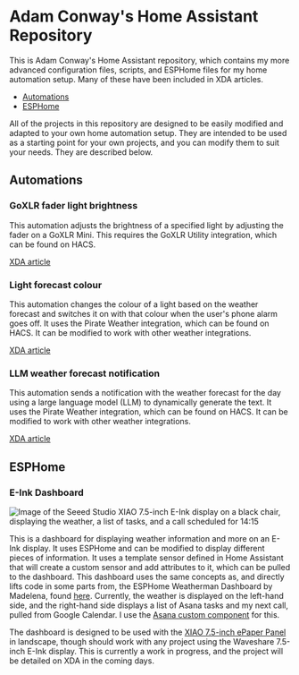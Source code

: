 # Adam Conway's Home Assistant Repository

This is Adam Conway's Home Assistant repository, which contains my more advanced configuration files, scripts, and ESPHome files for my home automation setup. Many of these have been included in XDA articles.

- [Automations](Automations)
- [ESPHome](ESPHome)

All of the projects in this repository are designed to be easily modified and adapted to your own home automation setup. They are intended to be used as a starting point for your own projects, and you can modify them to suit your needs. They are described below.


## Automations

### GoXLR fader light brightness

This automation adjusts the brightness of a specified light by adjusting the fader on a GoXLR Mini. This requires the GoXLR Utility integration, which can be found on HACS.

[XDA article](https://www.xda-developers.com/turned-goxlr-audio-interface-brightness-slider/)

### Light forecast colour

This automation changes the colour of a light based on the weather forecast and switches it on with that colour when the user's phone alarm goes off. It uses the Pirate Weather integration, which can be found on HACS. It can be modified to work with other weather integrations.

[XDA article](https://www.xda-developers.com/smart-light-weather-home-assistant/)

### LLM weather forecast notification

This automation sends a notification with the weather forecast for the day using a large language model (LLM) to dynamically generate the text. It uses the Pirate Weather integration, which can be found on HACS. It can be modified to work with other weather integrations. 

[XDA article](https://www.xda-developers.com/use-llm-dynamic-notifications-home-assistant/)

## ESPHome

### E-Ink Dashboard

![Image of the Seeed Studio XIAO 7.5-inch E-Ink display on a black chair, displaying the weather, a list of tasks, and a call scheduled for 14:15](Images/Seeed-Studios-XIAO-7.5-Inch-E-Ink-Display-Home-Assistant-1.jpg)

This is a dashboard for displaying weather information and more on an E-Ink display. It uses ESPHome and can be modified to display different pieces of information. It uses a template sensor defined in Home Assistant that will create a custom sensor and add attributes to it, which can be pulled to the dashboard. This dashboard uses the same concepts as, and directly lifts code in some parts from, the ESPHome Weatherman Dashboard by Madelena, found [here](https://github.com/Madelena/esphome-weatherman-dashboard/tree/main).  Currently, the weather is displayed on the left-hand side, and the right-hand side displays a list of Asana tasks and my next call, pulled from Google Calendar. I use the [Asana custom component](https://github.com/nitobuendia/asana-custom-component) for this. 

The dashboard is designed to be used with the [XIAO 7.5-inch ePaper Panel](https://www.seeedstudio.com/XIAO-7-5-ePaper-Panel-p-6416.html) in landscape, though should work with any project using the Waveshare 7.5-inch E-Ink display. This is currently a work in progress, and the project will be detailed on XDA in the coming days. 